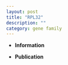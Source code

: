 ```yaml
---
layout: post
title: "RPL32"
description: ""
category: gene family
---
```


* **Information**  

* **Publication**  


